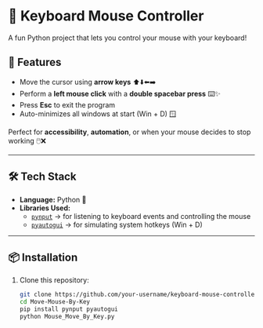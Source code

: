 # 🎯 Keyboard Mouse Controller  

A fun Python project that lets you control your mouse with your keyboard!  

## 🚀 Features  
- Move the cursor using **arrow keys** ⬆️⬇️⬅️➡️  
- Perform a **left mouse click** with a **double spacebar press** ⌨️✨  
- Press **Esc** to exit the program  
- Auto-minimizes all windows at start (Win + D) 🪟  

Perfect for **accessibility**, **automation**, or when your mouse decides to stop working 🖱️❌  

---

## 🛠️ Tech Stack  
- **Language:** Python 🐍  
- **Libraries Used:**  
  - [`pynput`](https://pypi.org/project/pynput/) → for listening to keyboard events and controlling the mouse  
  - [`pyautogui`](https://pypi.org/project/PyAutoGUI/) → for simulating system hotkeys (Win + D)  

---

## 📦 Installation  

1. Clone this repository:  
   ```bash
   git clone https://github.com/your-username/keyboard-mouse-controller.git
   cd Move-Mouse-By-Key
   pip install pynput pyautogui
   python Mouse_Move_By_Key.py

